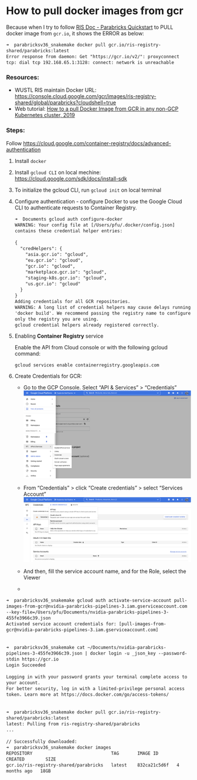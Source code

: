 # How to pull docker images from gcr

Because when I try to follow [RIS Doc - Parabricks Quickstart](https://docs.ris.wustl.edu/doc/compute/recipes/tools/parabricks-quickstart.html) to PULL docker image from `gcr.io`, it shows the ERROR as below:

```
➜  parabricksv36_snakemake docker pull gcr.io/ris-registry-shared/parabricks:latest
Error response from daemon: Get "https://gcr.io/v2/": proxyconnect tcp: dial tcp 192.168.65.1:3128: connect: network is unreachable
```

### Resources:

* WUSTL RIS maintain Docker URL: https://console.cloud.google.com/gcr/images/ris-registry-shared/global/parabricks?cloudshell=true
* Web tutorial: [How to a pull Docker Image from GCR in any non-GCP Kubernetes cluster, 2019](https://medium.com/hackernoon/today-i-learned-pull-docker-image-from-gcr-google-container-registry-in-any-non-gcp-kubernetes-5f8298f28969)

### Steps:

Follow https://cloud.google.com/container-registry/docs/advanced-authentication

1. Install `docker`
2. Install `gcloud CLI` on local mechine: https://cloud.google.com/sdk/docs/install-sdk
3. To initialize the gcloud CLI, run `gcloud init` on local terminal
4. Configure authentication - configure Docker to use the Google Cloud CLI to authenticate requests to Container Registry.

    ```
    ➜  Documents gcloud auth configure-docker
    WARNING: Your config file at [/Users/pfu/.docker/config.json] contains these credential helper entries:

    {
      "credHelpers": {
        "asia.gcr.io": "gcloud",
        "eu.gcr.io": "gcloud",
        "gcr.io": "gcloud",
        "marketplace.gcr.io": "gcloud",
        "staging-k8s.gcr.io": "gcloud",
        "us.gcr.io": "gcloud"
      }
    }
    Adding credentials for all GCR repositories.
    WARNING: A long list of credential helpers may cause delays running 'docker build'. We recommend passing the registry name to configure only the registry you are using.
    gcloud credential helpers already registered correctly.
    ```
5. Enabling **Container Registry** service

    Enable the API from Cloud console or with the following gcloud command:
    
    ```
    gcloud services enable containerregistry.googleapis.com
    ```

6. Create Credentials for GCR: 

    * Go to the GCP Console. Select “API & Services” > “Credentials”
    ![Credentials Services](https://github.com/AmberFu/DockerImages/blob/main/parabricksv36_snakemake/Screen%20Shot%202022-05-10%20at%205.20.06%20PM.png)
    
    * From “Credentials” > click “Create credentials” > select “Services Account”
    ![Select Services Account](https://github.com/AmberFu/DockerImages/blob/main/parabricksv36_snakemake/Screen%20Shot%202022-05-10%20at%205.20.25%20PM.png)
    
    * And then, fill the service account name, and for the Role, select the Viewer
    * 





```
➜  parabricksv36_snakemake gcloud auth activate-service-account pull-images-from-gcr@nvidia-parabricks-pipelines-3.iam.gserviceaccount.com --key-file=/Users/pfu/Documents/nvidia-parabricks-pipelines-3-455fe3966c39.json
Activated service account credentials for: [pull-images-from-gcr@nvidia-parabricks-pipelines-3.iam.gserviceaccount.com]


➜  parabricksv36_snakemake cat ~/Documents/nvidia-parabricks-pipelines-3-455fe3966c39.json | docker login -u _json_key --password-stdin https://gcr.io
Login Succeeded

Logging in with your password grants your terminal complete access to your account. 
For better security, log in with a limited-privilege personal access token. Learn more at https://docs.docker.com/go/access-tokens/


➜  parabricksv36_snakemake docker pull gcr.io/ris-registry-shared/parabricks:latest
latest: Pulling from ris-registry-shared/parabricks
...

// Successfully downloaded:
➜  parabricksv36_snakemake docker images
REPOSITORY                              TAG       IMAGE ID       CREATED        SIZE
gcr.io/ris-registry-shared/parabricks   latest    832ca21c5d6f   4 months ago   18GB

```
